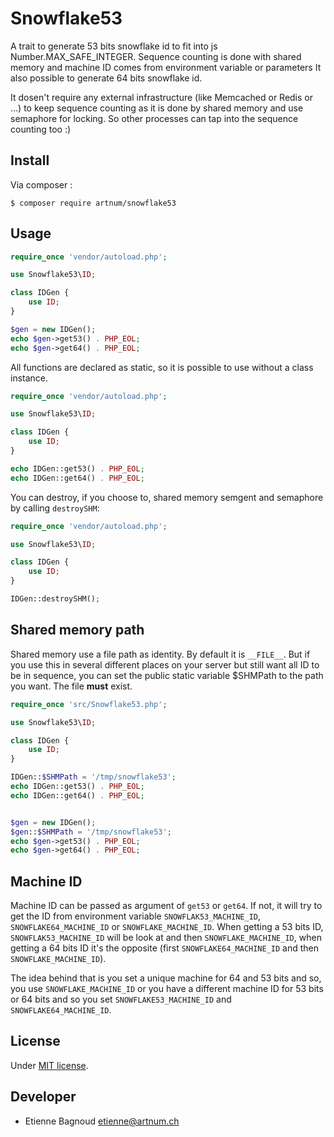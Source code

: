 # Snowflake53

A trait to generate 53 bits snowflake id to fit into js Number.MAX_SAFE_INTEGER.
Sequence counting is done with shared memory and machine ID comes from
environment variable or parameters
It also possible to generate 64 bits snowflake id.

It dosen't require any external infrastructure (like Memcached or Redis or ...)
to keep sequence counting as it is done by shared memory and use semaphore for
locking. So other processes can tap into the sequence counting too :)

## Install

Via composer :

```
$ composer require artnum/snowflake53
```

## Usage

```php
require_once 'vendor/autoload.php';

use Snowflake53\ID;

class IDGen {
    use ID;
}

$gen = new IDGen();
echo $gen->get53() . PHP_EOL;
echo $gen->get64() . PHP_EOL;

```

All functions are declared as static, so it is possible to use without a class
instance.

```php
require_once 'vendor/autoload.php';

use Snowflake53\ID;

class IDGen {
    use ID;
}

echo IDGen::get53() . PHP_EOL;
echo IDGen::get64() . PHP_EOL;
```

You can destroy, if you choose to, shared memory semgent and semaphore by calling
`destroySHM`:

```php
require_once 'vendor/autoload.php';

use Snowflake53\ID;

class IDGen {
    use ID;
}

IDGen::destroySHM(); 
```

## Shared memory path

Shared memory use a file path as identity. By default it is `__FILE__`.  But if
you use this in several different places on your server but still want all ID
to be in sequence, you can set the public static variable $SHMPath to the path
you want. The file __must__ exist.

```php
require_once 'src/Snowflake53.php';

use Snowflake53\ID;

class IDGen {
    use ID;
}

IDGen::$SHMPath = '/tmp/snowflake53';
echo IDGen::get53() . PHP_EOL;
echo IDGen::get64() . PHP_EOL;


$gen = new IDGen();
$gen::$SHMPath = '/tmp/snowflake53';
echo $gen->get53() . PHP_EOL;
echo $gen->get64() . PHP_EOL;
```

## Machine ID

Machine ID can be passed as argument of `get53` or `get64`. If not, it will try to
get the ID from environment variable `SNOWFLAK53_MACHINE_ID`, 
`SNOWFLAKE64_MACHINE_ID` or `SNOWFLAKE_MACHINE_ID`. 
When getting a 53 bits ID, `SNOWFLAK53_MACHINE_ID` will be look at and then 
`SNOWFLAKE_MACHINE_ID`, when getting a 64 bits ID it's the opposite (first
`SNOWFLAKE64_MACHINE_ID` and then `SNOWFLAKE_MACHINE_ID`).

The idea behind that is you set a unique machine  for 64 and 53 bits and so, you
use `SNOWFLAKE_MACHINE_ID` or you have a different machine ID for 53 bits or 64
bits and so you set `SNOWFLAKE53_MACHINE_ID` and `SNOWFLAKE64_MACHINE_ID`.

## License

Under [MIT license](https://opensource.org/license/mit).

## Developer

 * Etienne Bagnoud <etienne@artnum.ch>